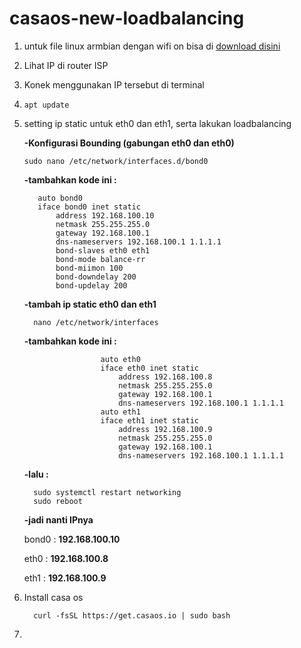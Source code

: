 # casaos-new-loadbalancing

1. untuk file linux armbian dengan wifi on bisa di [download disini](https://www.mediafire.com/file/2ywqxi302gzrp2i/Armbian_21.08.1_Amlogic-GXL_bullseye_current_5.10.60.img.xz/file)
2. Lihat IP di router ISP
3. Konek menggunakan IP tersebut di terminal
4. `apt update`
5. setting ip static untuk eth0 dan eth1, serta lakukan loadbalancing

   __-Konfigurasi Bounding (gabungan eth0 dan eth0)__
   
       sudo nano /etc/network/interfaces.d/bond0
   
     __-tambahkan kode ini :__

          auto bond0
          iface bond0 inet static
              address 192.168.100.10
              netmask 255.255.255.0
              gateway 192.168.100.1
              dns-nameservers 192.168.100.1 1.1.1.1
              bond-slaves eth0 eth1
              bond-mode balance-rr
              bond-miimon 100
              bond-downdelay 200
              bond-updelay 200


     __-tambah ip static eth0 dan eth1__

         nano /etc/network/interfaces
   
     __-tambahkan kode ini :__
   
                        auto eth0
                        iface eth0 inet static
                            address 192.168.100.8
                            netmask 255.255.255.0
                            gateway 192.168.100.1
                            dns-nameservers 192.168.100.1 1.1.1.1
                        auto eth1
                        iface eth1 inet static
                            address 192.168.100.9
                            netmask 255.255.255.0
                            gateway 192.168.100.1
                            dns-nameservers 192.168.100.1 1.1.1.1
   
      __-lalu :__
   
         sudo systemctl restart networking
         sudo reboot

     __-jadi nanti IPnya__
   
      bond0 : **192.168.100.10**
   
      eth0 : **192.168.100.8**
   
      eth1 : **192.168.100.9**


7. Install casa os
   
         curl -fsSL https://get.casaos.io | sudo bash
8. 
